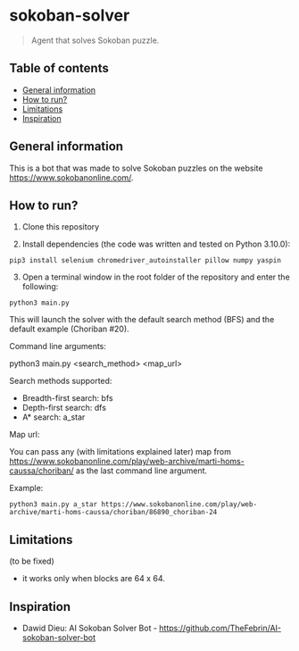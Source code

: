 # sokoban-solver

> Agent that solves Sokoban puzzle.

## Table of contents

- [General information](#general-information)
- [How to run?](#how-to-run)
- [Limitations](#limitations)
- [Inspiration](#inspiration)

## General information

This is a bot that was made to solve Sokoban puzzles on the website https://www.sokobanonline.com/.

## How to run?

1. Clone this repository

2. Install dependencies (the code was written and tested on Python 3.10.0):

```
pip3 install selenium chromedriver_autoinstaller pillow numpy yaspin
```

3. Open a terminal window in the root folder of the repository and enter the following:

```
python3 main.py
```

This will launch the solver with the default search method (BFS) and the default example (Choriban #20).

Command line arguments:

python3 main.py <search_method> <map_url>

Search methods supported:

- Breadth-first search: bfs
- Depth-first search: dfs
- A\* search: a_star

Map url:

You can pass any (with limitations explained later) map from https://www.sokobanonline.com/play/web-archive/marti-homs-caussa/choriban/ as the last command line argument.

Example:

```
python3 main.py a_star https://www.sokobanonline.com/play/web-archive/marti-homs-caussa/choriban/86890_choriban-24
```

## Limitations

(to be fixed)

- it works only when blocks are 64 x 64.

## Inspiration

- Dawid Dieu: AI Sokoban Solver Bot - https://github.com/TheFebrin/AI-sokoban-solver-bot

